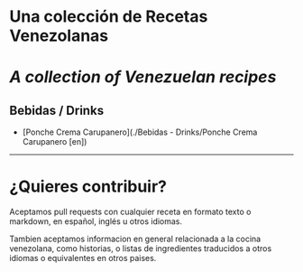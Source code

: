# Una colección de Recetas Venezolanas

# _A collection of Venezuelan recipes_

## Bebidas / Drinks

* [Ponche Crema Carupanero](./Bebidas - Drinks/Ponche Crema Carupanero [en])

----
# ¿Quieres contribuir?

Aceptamos pull requests con cualquier receta en formato texto o markdown, en español, inglés u otros idiomas.

Tambien aceptamos informacion en general relacionada a la cocina venezolana, como historias, o listas de ingredientes traducidos a otros idiomas o equivalentes en otros paises.
